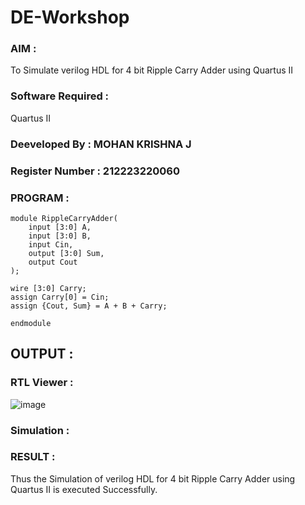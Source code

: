 # DE-Workshop
### AIM : 
To Simulate verilog HDL for 4 bit Ripple Carry Adder using Quartus II 
### Software Required : 
Quartus II

### Deeveloped By : MOHAN KRISHNA J
### Register Number : 212223220060
### PROGRAM :
```
module RippleCarryAdder(
    input [3:0] A,
    input [3:0] B,
    input Cin,
    output [3:0] Sum,
    output Cout
);

wire [3:0] Carry;
assign Carry[0] = Cin;
assign {Cout, Sum} = A + B + Carry;

endmodule

```
## OUTPUT :
### RTL Viewer :

![image](https://github.com/Madhavareddy09/DE-Workshop/assets/145742470/654b0618-e120-4bff-8894-a9105969f33b)

### Simulation : 


### RESULT :
Thus the Simulation of verilog HDL for 4 bit Ripple Carry Adder using Quartus II is executed Successfully.
